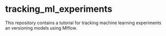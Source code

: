 # tracking_ml_experiments
This repository contains a tutorial for tracking machine learning experiments an versioning models using Mlflow.
